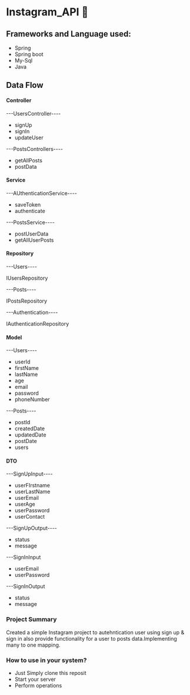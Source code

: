 # Instagram_API 👋

## Frameworks and Language used:
 - Spring
 - Spring boot
 - My-Sql
 - Java


 ## Data Flow
 #### Controller
 ---UsersController----
 - signUp
 - signIn
 - updateUser
 
 ---PostsControllers----
 - getAllPosts
 - postData

 #### Service
 ---AUthenticationService----
 - saveToken
 - authenticate

 ---PostsService----
 - postUserData
 - getAllUserPosts

 #### Repository
 ---Users----

 IUsersRepository

 ---Posts----

 IPostsRepository

 ---Authentication----

 IAuthenticationRepository

 #### Model
 ---Users----
 - userId
 - firstName
 - lastName
 - age
 - email
 - password
 - phoneNumber
 
 ---Posts----
 - postId
 - createdDate
 - updatedDate
 - postDate
 - users
 
 #### DTO
 ---SignUpInput----
 - userFIrstname
 - userLastName
 - userEmail
 - userAge
 - userPassword
 - userContact

 ---SignUpOutput----
 - status
 - message

 ---SignInInput
 - userEmail
 - userPassword

 ---SignInOutput
 - status
 - message
 
### Project Summary
Created a simple Instagram project to autehntication user using sign up & sign in also provide functionality for a user to posts data.Implementing many to one mapping.

### How to use in your system?
 - Just Simply clone this reposit
 - Start your server
 - Perform operations 
